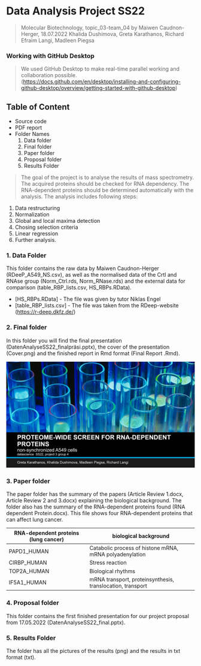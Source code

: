 # Data Analysis Project SS22
> Molecular Biotechnology, topic_03-team_04 by Maiwen Caudnon-Herger, 18.07.2022
> Khalida Dushimova, Greta Karathanos, Richard Efraim Langi, Madleen Piegsa 
### Working with GitHub Desktop
> We used GitHub Desktop to make real-time parallel working and collaboration possible. (https://docs.github.com/en/desktop/installing-and-configuring-github-desktop/overview/getting-started-with-github-desktop)

## Table of Content
- Source code 
- PDF report
- Folder Names 
  1) Data folder
  2) Final folder
  3) Paper folder
  4) Proposal folder
  5) Results Folder

> The goal of the project is to analyse the results of mass spectrometry. The acquired proteins should be checked for RNA dependency. The RNA-dependent proteins should be determined automatically with the analysis. The analysis includes following steps:
1) Data restructuring
2) Normalization
3) Global and local maxima detection
4) Chosing selection criteria
5) Linear regression 
6) Further analysis. 

### 1. Data Folder 
This folder contains the raw data by Maiwen Caudnon-Herger (RDeeP_A549_NS.csv), as well as the normalised data of the Crtl and RNAse group (Norm_Ctrl.rds, Norm_RNase.rds) and the external data for comparison (table_RBP_lists.csv, HS_RBPs.RData). 
- [HS_RBPs.RData] - The file was given by tutor Niklas Engel 
- [table_RBP_lists.csv] - The file was taken from the RDeep-website (https://r-deep.dkfz.de/)

### 2. Final folder 
In this folder you will find the final presentation (DatenAnalyseSS22_finalpräsi.pptx), the cover of the presentation (Cover.png) and the finished report in Rmd format (Final Report .Rmd). 

![Cover](https://raw.githubusercontent.com/datascience-mobi-2022/2022-topic-03-team-04/main/final/Cover.png)

### 3. Paper folder 
The paper folder has the summary of the papers (Article Review 1.docx, Article Review 2 and 3.docx) explaining the biological background. The folder also has the summary of the RNA-dependent proteins found (RNA dependent Protein.docx). This file shows four RNA-dependent proteins that can affect lung cancer. 

| RNA-dependent proteins (lung cancer) | biological background|
| ------ | -------|
| PAPD1_HUMAN | Catabolic process of histone mRNA, mRNA polyadenylation|
| CIRBP_HUMAN| Stress reaction |
| TOP2A_HUMAN | Biological rhythms  |
| IF5A1_HUMAN |mRNA transport, proteinsynthesis, translocation, transport  |


### 4. Proposal folder
This folder contains the first finished presentation for our project proposal from 17.05.2022 (DatenAnalyseSS22_final.pptx). 

### 5. Results Folder
The folder has all the pictures of the results (png) and the results in txt format (txt).








